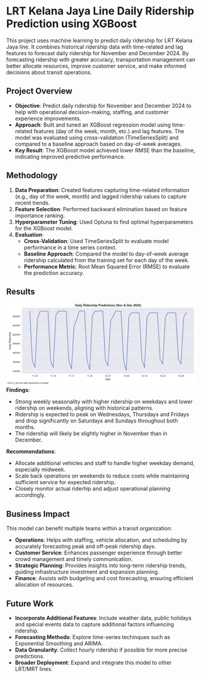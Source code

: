 # LRT Kelana Jaya Line Daily Ridership Prediction using XGBoost

This project uses machine learning to predict daily ridership for LRT Kelana Jaya line. It combines historical ridership data with time-related and lag features to forecast daily ridership for November and December 2024. By forecasting ridership with greater accuracy, transportation management can better allocate resources, improve customer service, and make informed decisions about transit operations.

## Project Overview

- **Objective**: Predict daily ridership for November and December 2024 to help with operational decision-making, staffing, and customer experience improvements.
- **Approach**: Built and tuned an XGBoost regression model using time-related features (day of the week, month, etc.) and lag features. The model was evaluated using cross-validation (TimeSeriesSplit) and compared to a baseline approach based on day-of-week averages.
- **Key Result**: The XGBoost model achieved lower RMSE than the baseline, indicating improved predictive performance.

## Methodology

1. **Data Preparation**: Created features capturing time-related information (e.g., day of the week, month) and lagged ridership values to capture recent trends.
2. **Feature Selection**: Performed backward elimination based on feature importance ranking.
3. **Hyperparameter Tuning**: Used Optuna to find optimal hyperparameters for the XGBoost model.
4. **Evaluation**:
   - **Cross-Validation**: Used TimeSeriesSplit to evaluate model performance in a time series context.
   - **Baseline Approach**: Compared the model to day-of-week average ridership calculated from the training set for each day of the week.
   - **Performance Metric**: Root Mean Squared Error (RMSE) to evaluate the prediction accuracy.

## Results

![Image](assets/preds.png)
**Findings**:
- Strong weekly seasonality with higher ridership on weekdays and lower ridership on weekends, aligning with historical patterns.
- Ridership is expected to peak on Wednesdays, Thursdays and Fridays and drop significantly on Saturdays and Sundays throughout both months.
- The ridership will likely be slightly higher in November than in December.

**Recommendations**:
- Allocate additional vehicles and staff to handle higher weekday demand, especially midweek.
- Scale back operations on weekends to reduce costs while maintaining sufficient service for expected ridership.
- Closely monitor actual riderhip and adjust operational planning accordingly.

## Business Impact

This model can benefit multiple teams within a transit organization:

- **Operations**: Helps with staffing, vehicle allocation, and scheduling by accurately forecasting peak and off-peak ridership days.
- **Customer Service**: Enhances passenger experience through better crowd management and timely communication.
- **Strategic Planning**: Provides insights into long-term ridership trends, guiding infrastructure investment and expansion planning.
- **Finance**: Assists with budgeting and cost forecasting, ensuring efficient allocation of resources.

## Future Work

- **Incorporate Additional Features**: Include weather data, public holidays and special events data to capture additional factors influencing ridership.
- **Forecasting Methods**: Explore time-series techinques such as Exponential Smoothing and ARIMA.
- **Data Granularity**: Collect hourly ridership if possible for more precise predictions.
- **Broader Deployment**: Expand and integrate this model to other LRT/MRT lines.
